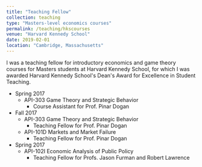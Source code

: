 ```yaml
---
title: "Teaching Fellow"
collection: teaching
type: "Masters-level economics courses"
permalink: /teaching/hkscourses
venue: "Harvard Kennedy School"
date: 2019-02-01
location: "Cambridge, Massachusetts"
---
```


I was a teaching fellow for introductory economics and game theory courses for Masters students at Harvard Kennedy School, for which I was awarded Harvard Kennedy School's Dean's Award for Excellence in Student Teaching.

* Spring 2017
  * API-303 Game Theory and Strategic Behavior
    * Course Assistant for Prof. Pinar Dogan
* Fall 2017
  * API-303 Game Theory and Strategic Behavior
    * Teaching Fellow for Prof. Pinar Dogan
  * API-101D Markets and Market Failure
    * Teaching Fellow for Prof. Pinar Dogan
* Spring 2017
  * API-102I Economic Analysis of Public Policy
    * Teaching Fellow for Profs. Jason Furman and Robert Lawrence
